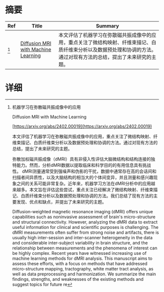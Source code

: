 # 摘要

| Ref | Title | Summary |
| --- | --- | --- |
| [^1] | [Diffusion MRI with Machine Learning](https://arxiv.org/abs/2402.00019) | 本文评估了机器学习在弥散磁共振成像中的应用，重点关注了微结构映射、纤维束描记、白质纤维束分析以及数据预处理和协调的方法。通过对现有方法的总结，提出了未来研究的主题。 |

# 详细

[^1]: 机器学习在弥散磁共振成像中的应用

    Diffusion MRI with Machine Learning

    [https://arxiv.org/abs/2402.00019](https://arxiv.org/abs/2402.00019)

    本文评估了机器学习在弥散磁共振成像中的应用，重点关注了微结构映射、纤维束描记、白质纤维束分析以及数据预处理和协调的方法。通过对现有方法的总结，提出了未来研究的主题。

    

    弥散加权磁共振成像（dMRI）具有非侵入性评估大脑微结构和结构连接的独特能力。然而，分析dMRI数据以提取临床和科学目的的有用信息具有挑战性。 dMRI测量通常受到强噪声和伪影的干扰，数据中通常存在高的会话间和扫描者间异质性，以及大脑结构的相当大的个体间变异，并且测量和感兴趣现象之间的关系可能非常复杂。近年来，机器学习方法在dMRI分析中的应用越来越多。本文旨在评估这些尝试，重点关注已经解决了微结构映射、纤维束描记、白质纤维束分析以及数据预处理和协调的方法。我们总结了现有方法的主要发现、优点和缺点，并提出了未来研究的主题。

    Diffusion-weighted magnetic resonance imaging (dMRI) offers unique capabilities such as noninvasive assessment of brain's micro-structure and structural connectivity. However, analyzing the dMRI data to extract useful information for clinical and scientific purposes is challenging. The dMRI measurements often suffer from strong noise and artifacts, there is usually high inter-session and inter-scanner heterogeneity in the data and considerable inter-subject variability in brain structure, and the relationship between measurements and the phenomena of interest can be highly complex. Recent years have witnessed increasing use of machine learning methods for dMRI analysis. This manuscript aims to assess these efforts, with a focus on methods that have addressed micro-structure mapping, tractography, white matter tract analysis, as well as data preprocessing and harmonization. We summarize the main findings, strengths, and weaknesses of the existing methods and suggest topics for future re
    

